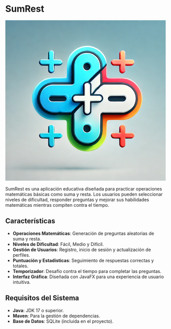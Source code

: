 # SumRest

![SumRest Logo](src/main/resources/img/sumrest.png)

SumRest es una aplicación educativa diseñada para practicar operaciones matemáticas básicas como suma y resta. Los usuarios pueden seleccionar niveles de dificultad, responder preguntas y mejorar sus habilidades matemáticas mientras compiten contra el tiempo.

## Características

- **Operaciones Matemáticas**: Generación de preguntas aleatorias de suma y resta.
- **Niveles de Dificultad**: Fácil, Medio y Difícil.
- **Gestión de Usuarios**: Registro, inicio de sesión y actualización de perfiles.
- **Puntuación y Estadísticas**: Seguimiento de respuestas correctas y totales.
- **Temporizador**: Desafío contra el tiempo para completar las preguntas.
- **Interfaz Gráfica**: Diseñada con JavaFX para una experiencia de usuario intuitiva.

## Requisitos del Sistema

- **Java**: JDK 17 o superior.
- **Maven**: Para la gestión de dependencias.
- **Base de Datos**: SQLite (incluida en el proyecto).